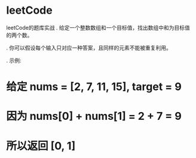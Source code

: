 # leetCode
leetCode的题库实战
  . 给定一个整数数组和一个目标值，找出数组中和为目标值的两个数。
  
. 你可以假设每个输入只对应一种答案，且同样的元素不能被重复利用。

. 示例:
#
# 给定 nums = [2, 7, 11, 15], target = 9
#
# 因为 nums[0] + nums[1] = 2 + 7 = 9
# 所以返回 [0, 1]
